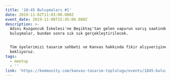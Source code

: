 ```yaml
---
title: '18:45 Buluşmaları #1'
date: 2019-11-02T11:03:00.000Z
event_date: 2019-11-08T15:45:00.000Z
description: >-
  Adını Kuzguncuk İskelesi'ne Beşiktaş'tan gelen vapurun varış saatinden alan
  buluşmalar, bundan sonra sık sık gerçekleştirilecek.


  Tüm üyelerimizi tasarım sohbeti ve Kanvas hakkında fikir alışverişine
  bekliyoruz.
tags:
  - meetup
  - ''
link: 'https://kommunity.com/kanvas-tasarim-toplulugu/events/1845-bulusmalari-1'
---
```


